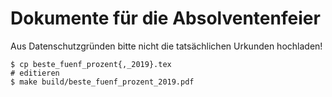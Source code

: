 # Dokumente für die Absolventenfeier

Aus Datenschutzgründen bitte nicht die tatsächlichen Urkunden hochladen!


```
$ cp beste_fuenf_prozent{,_2019}.tex 
# editieren
$ make build/beste_fuenf_prozent_2019.pdf
```
